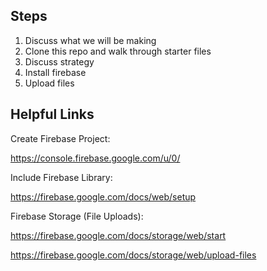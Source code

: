 ## Steps
1. Discuss what we will be making
1. Clone this repo and walk through starter files
1. Discuss strategy
1. Install firebase
1. Upload files

## Helpful Links

Create Firebase Project: 

https://console.firebase.google.com/u/0/

Include Firebase Library: 

https://firebase.google.com/docs/web/setup

Firebase Storage (File Uploads): 

https://firebase.google.com/docs/storage/web/start  

https://firebase.google.com/docs/storage/web/upload-files
